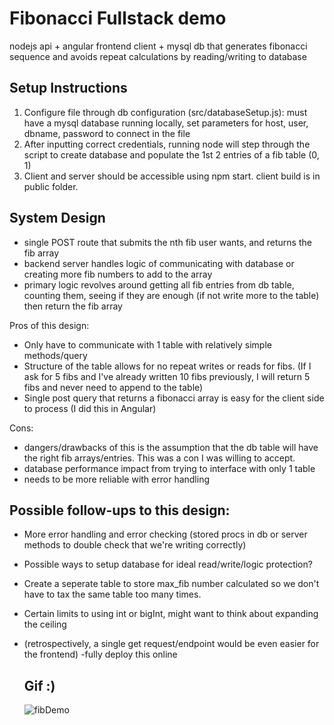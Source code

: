 # Fibonacci Fullstack demo

nodejs api + angular frontend client + mysql db that generates fibonacci sequence and avoids repeat calculations by reading/writing to database

## Setup Instructions

1. Configure file through db configuration (src/databaseSetup.js): must have a mysql database running locally, set parameters for host, user, dbname, password to connect in the file
2. After inputting correct credentials, running node will step through the script to create database and populate the 1st 2 entries of a fib table (0, 1)
3. Client and server should be accessible using npm start. client build is in public folder.

## System Design

- single POST route that submits the nth fib user wants, and returns the fib array
- backend server handles logic of communicating with database or creating more fib numbers to add to the array
- primary logic revolves around getting all fib entries from db table, counting them, seeing if they are enough (if not write more to the table) then return the fib array

Pros of this design:

- Only have to communicate with 1 table with relatively simple methods/query
- Structure of the table allows for no repeat writes or reads for fibs. (If I ask for 5 fibs and I've already written 10 fibs previously, I will return 5 fibs and never need to append to the table)
- Single post query that returns a fibonacci array is easy for the client side to process (I did this in Angular)

Cons:

- dangers/drawbacks of this is the assumption that the db table will have the right fib arrays/entries. This was a con I was willing to accept.
- database performance impact from trying to interface with only 1 table
- needs to be more reliable with error handling

## Possible follow-ups to this design:

- More error handling and error checking (stored procs in db or server methods to double check that we're writing correctly)
- Possible ways to setup database for ideal read/write/logic protection?
- Create a seperate table to store max_fib number calculated so we don't have to tax the same table too many times.
- Certain limits to using int or bigInt, might want to think about expanding the ceiling
- (retrospectively, a single get request/endpoint would be even easier for the frontend)
  -fully deploy this online

  ## Gif :) 

  ![fibDemo](https://github.com/winstonfeng92/fullstackfib/assets/73449259/35dcfd71-77f1-444e-9e55-ed679b289d47)


